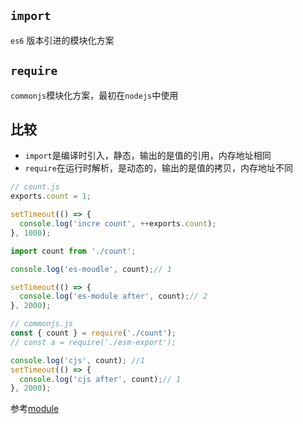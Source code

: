 ## `import`
`es6` 版本引进的模块化方案

## `require`
`commonjs`模块化方案，最初在`nodejs`中使用

## 比较
* `import`是编译时引入，静态，输出的是值的引用，内存地址相同
* `require`在运行时解析，是动态的，输出的是值的拷贝，内存地址不同
```js
// count.js
exports.count = 1;

setTimeout(() => {
  console.log('incre count', ++exports.count);
}, 1000);
```

```js
import count from './count';

console.log('es-moudle', count);// 1

setTimeout(() => {
  console.log('es-module after', count);// 2
}, 2000);
```

```js
// commonjs.js
const { count } = require('./count');
// const a = require('./esm-export');

console.log('cjs', count); //1
setTimeout(() => {
  console.log('cjs after', count);// 1
}, 2000);
```


参考[module](https://github.com/shuch/blog/tree/master/module)
